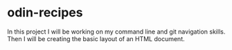 # odin-recipes

In this project I will be working on my command line and git navigation skills. Then I will be creating the basic layout of an HTML document.